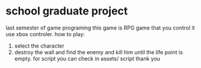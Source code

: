 # school graduate project
 last semester of game programing
 this game is RPG game that you control it use xbox controler.
 how to play:
 1. select the character
 2. destroy the wall and find the enemy and kill him until the life point is empty.
for script you can check in assets/ script
thank you
